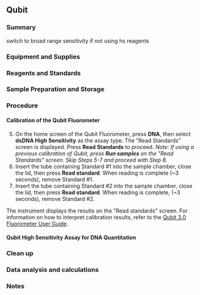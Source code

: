 ## Qubit

### Summary
switch to broad range sensitivity if not using hs reagents
### Equipment and Supplies

### Reagents and Standards

### Sample Preparation and Storage

### Procedure 


#### Calibration of the Qubit Fluorometer
5. On the home screen of the Qubit Fluorometer, press **DNA**, then select **dsDNA High Sensitivity** as the assay type. The "Read Standards" screen is displayed. Press **Read Standards** to proceed. *Note: If using a previous calibration of Qubit, press **Run samples** on the "Read Standards" screen. Skip Steps 5-7 and proceed with Step 8.*
6. Insert the tube containing Standard #1 into the sample chamber, close the lid, then press **Read standard**. When reading is complete (~3 seconds), remove Standard #1.
7. Insert the tube containing Standard #2 into the sample chamber, close the lid, then press **Read standard**. When reading is complete, (~3 seconds), remove Standard #2.


The instrument displays the results on the "Read standards" screen. For information on how to interpret calibration results, refer to the [Qubit 3.0 Fluorometer User Guide](https://tools.thermofisher.com/content/sfs/manuals/qubit_3_fluorometer_man.pdf).
#### Qubit High Sensitivity Assay for DNA Quantitation
### Clean up

### Data analysis and calculations

### Notes
